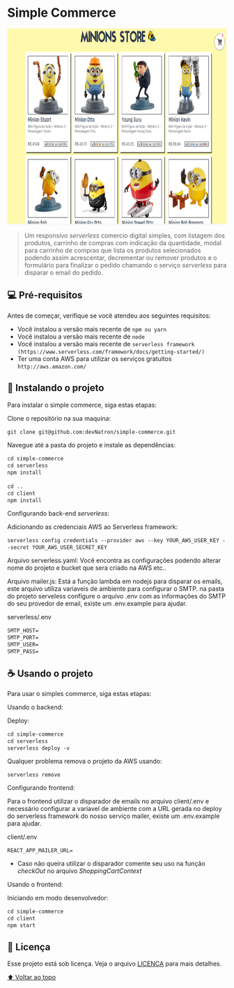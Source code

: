 # Simple Commerce

<img src="example-image.png" alt="exemple image" width="800" height="450">

> Um responsivo *serverless* comercio digital simples, com listagem dos produtos, carrinho de compras com indicação da quantidade, modal para carrinho de compras que lista os produtos selecionados podendo assim acrescentar, decrementar ou remover produtos e o formulário para finalizar o pedido chamando o serviço *serverless* para disparar o email do pedido.

## 💻 Pré-requisitos

Antes de começar, verifique se você atendeu aos seguintes requisitos:
<!---Estes são apenas requisitos de exemplo. Adicionar, duplicar ou remover conforme necessário--->
* Você instalou a versão mais recente de `npm ou yarn`
* Você instalou a versão mais recente de `node`
* Você instalou a versão mais recente de `serverless framework (https://www.serverless.com/framework/docs/getting-started/)`
* Ter uma conta AWS para utilizar os serviços gratuitos `http://aws.amazon.com/`

## 🚀 Instalando o projeto

Para instalar o simple commerce, siga estas etapas:

Clone o repositório na sua maquina:
```
git clone git@github.com:devNatron/simple-commerce.git
```
Navegue até a pasta do projeto e instale as dependências:
```
cd simple-commerce
cd serverless
npm install

cd ..
cd client
npm install
```

Configurando back-end *serverless*:

Adicionando as credenciais AWS ao Serverless framework:
```
serverless config credentials --provider aws --key YOUR_AWS_USER_KEY --secret YOUR_AWS_USER_SECRET_KEY
```

Arquivo serverless.yaml: Você encontra as configurações podendo alterar nome do projeto e bucket que sera criado na AWS etc..

Arquivo mailer.js: Está a função lambda em nodejs para disparar os emails, este arquivo utiliza variaveis de ambiente para configurar o SMTP.
na pasta do projeto serveless configure o arquivo .env com as informações do SMTP do seu provedor de email, existe um .env.example para ajudar.

serverless/.env
```
SMTP_HOST=
SMTP_PORT=
SMTP_USER=
SMTP_PASS=
```

## ☕ Usando o projeto

Para usar o simples commerce, siga estas etapas:

Usando o backend:

Deploy:
```
cd simple-commerce
cd serverless
serverless deploy -v
```

Qualquer problema remova o projeto da AWS usando:
```
serverless remove
```

Configurando frontend:

Para o frontend utilizar o disparador de emails no arquivo client/.env e necessário configurar a variavel de ambiente com a URL gerada no deploy do serverless framework do nosso serviço mailer, existe um .env.example para ajudar.

client/.env
```
REACT_APP_MAILER_URL=
```
- Caso não queira utilizar o disparador comente seu uso na função *checkOut* no arquivo *ShoppingCartContext*

Usando o frontend:

Iniciando em modo desenvolvedor:
```
cd simple-commerce
cd client
npm start
```

## 📝 Licença

Esse projeto está sob licença. Veja o arquivo [LICENÇA](LICENSE.md) para mais detalhes.

[⬆ Voltar ao topo](#simple-commerce)<br>
